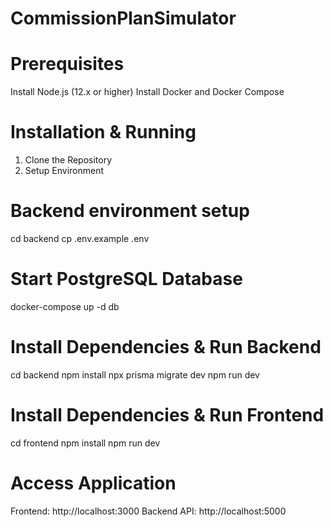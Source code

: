 # CommissionPlanSimulator
# Prerequisites
Install Node.js (12.x or higher)
Install Docker and Docker Compose
# Installation & Running
1. Clone the Repository
2. Setup Environment

# Backend environment setup
cd backend
cp .env.example .env

# Start PostgreSQL Database
  docker-compose up -d db
# Install Dependencies & Run Backend
cd backend
npm install
npx prisma migrate dev
npm run dev

# Install Dependencies & Run Frontend
cd frontend
npm install
npm run dev
 # Access Application
Frontend: http://localhost:3000
Backend API: http://localhost:5000 
